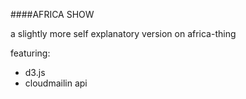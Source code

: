 ####AFRICA SHOW

a slightly more self explanatory version on africa-thing

featuring:

- d3.js
- cloudmailin api
